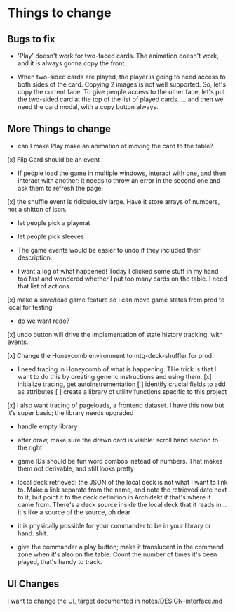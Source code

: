 # Things to change

## Bugs to fix

- 'Play' doesn't work for two-faced cards. The animation doesn't work, and it is always gonna copy the front.

- When two-sided cards are played, the player is going to need access to both sides of the card. Copying 2 images is not well supported. So, let's copy the current face. To give people access to the other face, let's put the two-sided card at the top of the list of played cards. ... and then we need the card modal, with a copy button always.

## More Things to change

- can I make Play make an animation of moving the card to the table?

[x] Flip Card should be an event

- If people load the game in multiple windows, interact with one, and then interact with another: it needs to throw an error in the second one and ask them to refresh the page.

[x] the shuffle event is ridiculously large. Have it store arrays of numbers, not a shitton of json.

- let people pick a playmat

- let people pick sleeves

- The game events would be easier to undo if they included their description.

- I want a log of what happened! Today I clicked some stuff in my hand too fast and wondered whether I put too many cards on the table. I need that list of actions.

[x] make a save/load game feature so I can move game states from prod to local for testing

- do we want redo?

[x] undo button will drive the implementation of state history tracking, with events.

[x] Change the Honeycomb environment to mtg-deck-shuffler for prod.

- I need tracing in Honeycomb of what is happening. THe trick is that I want to do this by creating generic instructions and using them.
  [x] initialize tracing, get autoinstrumentation
  [ ] identify crucial fields to add as attributes
  [ ] create a library of utility functions specific to this project

[x] I also want tracing of pageloads, a frontend dataset. I have this now but it's super basic; the library needs upgraded

- handle empty library

- after draw, make sure the drawn card is visible: scroll hand section to the right

- game IDs should be fun word combos instead of numbers. That makes them not derivable, and still looks pretty

- local deck retrieved: the JSON of the local deck is not what I want to link to. Make a link separate from the name, and note the retrieved date next to it, but point it to the deck definition in Archidekt if that's where it came from. There's a deck source inside the local deck that it reads in... it's like a source of the source, oh dear

- it is physically possible for your commander to be in your library or hand. shit.

- give the commander a play button; make it translucent in the command zone when it's also on the table. Count the number of times it's been played, that's handy to track.

## UI Changes

I want to change the UI, target documented in notes/DESIGN-interface.md
